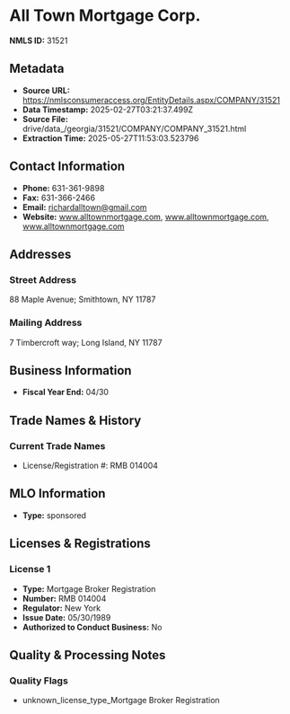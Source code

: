 # All Town Mortgage Corp.

**NMLS ID:** 31521

## Metadata
- **Source URL:** https://nmlsconsumeraccess.org/EntityDetails.aspx/COMPANY/31521
- **Data Timestamp:** 2025-02-27T03:21:37.499Z
- **Source File:** drive/data_/georgia/31521/COMPANY/COMPANY_31521.html
- **Extraction Time:** 2025-05-27T11:53:03.523796

## Contact Information
- **Phone:** 631-361-9898
- **Fax:** 631-366-2466
- **Email:** richardalltown@gmail.com
- **Website:** www.alltownmortgage.com, www.alltownmortgage.com, www.alltownmortgage.com

## Addresses
### Street Address
88 Maple Avenue; Smithtown, NY 11787

### Mailing Address
7 Timbercroft way; Long Island, NY 11787

## Business Information
- **Fiscal Year End:** 04/30

## Trade Names & History
### Current Trade Names
- License/Registration #: RMB 014004

## MLO Information
- **Type:** sponsored

## Licenses & Registrations

### License 1
- **Type:** Mortgage Broker Registration
- **Number:** RMB 014004
- **Regulator:** New York
- **Issue Date:** 05/30/1989
- **Authorized to Conduct Business:** No

## Quality & Processing Notes
### Quality Flags
- unknown_license_type_Mortgage Broker Registration
